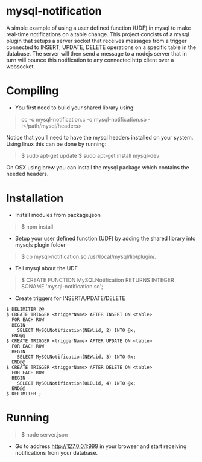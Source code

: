 # mysql-notification

A simple example of using a user defined function (UDF) in mysql to make real-time notifications on a table change. This project concists of a mysql plugin that setups a server socket that receives messages from a trigger connected to INSERT, UPDATE, DELETE operations on a specific table in the database. The server will then send a message to a nodejs server that in turn will bounce this notification to any connected http client over a websocket.

# Compiling

- You first need to build your shared library using:

> cc -c mysql-notification.c -o mysql-notification.so -I</path/mysql/headers>

Notice that you'll need to have the mysql headers installed on your system. 
Using linux this can be done by running:

> $ sudo apt-get update
> $ sudo apt-get install mysql-dev

On OSX using brew you can install the mysql package which contains the needed headers.

# Installation

- Install modules from package.json

> $ npm install

- Setup your user defined function (UDF) by adding the shared library into mysqls plugin folder

> $ cp mysql-notification.so /usr/local/mysql/lib/plugin/.

- Tell mysql about the UDF

> $ CREATE FUNCTION MySQLNotification RETURNS INTEGER SONAME 'mysql-notification.so';

- Create triggers for INSERT/UPDATE/DELETE

```
$ DELIMITER @@
$ CREATE TRIGGER <triggerName> AFTER INSERT ON <table> 
  FOR EACH ROW 
  BEGIN 
    SELECT MySQLNotification(NEW.id, 2) INTO @x; 
  END@@
$ CREATE TRIGGER <triggerName> AFTER UPDATE ON <table>
  FOR EACH ROW 
  BEGIN 
    SELECT MySQLNotification(NEW.id, 3) INTO @x; 
  END@@
$ CREATE TRIGGER <triggerName> AFTER DELETE ON <table>
  FOR EACH ROW 
  BEGIN 
    SELECT MySQLNotification(OLD.id, 4) INTO @x; 
  END@@
$ DELIMITER ;
```

# Running

> $ node server.json

- Go to address http://127.0.0.1:999 in your browser and start receiving notifications from your database.

